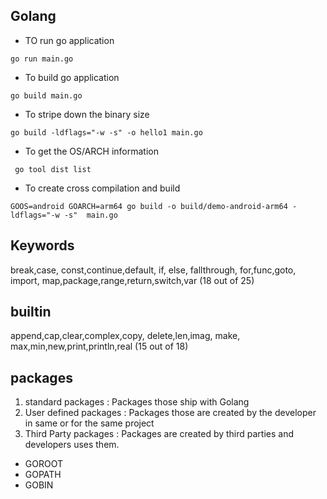 ## Golang

- TO run go application

```
go run main.go
```

- To build go application

```
go build main.go
```
- To stripe down the binary size

```
go build -ldflags="-w -s" -o hello1 main.go
```

- To get the OS/ARCH information

```
 go tool dist list
 ```
- To create cross compilation and build

```
GOOS=android GOARCH=arm64 go build -o build/demo-android-arm64 -ldflags="-w -s"  main.go
```

## Keywords

break,case, const,continue,default, if, else, fallthrough, for,func,goto, import, map,package,range,return,switch,var (18 out of 25)

## builtin

append,cap,clear,complex,copy, delete,len,imag, make, max,min,new,print,println,real (15 out of 18)

## packages

1. standard packages  : Packages those ship with Golang 
2. User defined packages : Packages those are created by the developer in same or for the same project
3. Third Party packages : Packages are created by third parties and developers uses them.

- GOROOT
- GOPATH
- GOBIN

